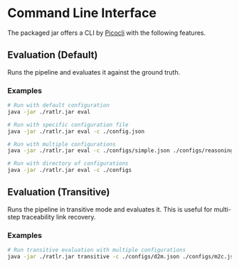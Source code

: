 # Command Line Interface

The packaged jar offers a CLI by [Picocli](https://picocli.info/) with the following features.

## Evaluation (Default)

Runs the pipeline and evaluates it against the ground truth.

### Examples

```bash
# Run with default configuration
java -jar ./ratlr.jar eval

# Run with specific configuration file
java -jar ./ratlr.jar eval -c ./config.json

# Run with multiple configurations
java -jar ./ratlr.jar eval -c ./configs/simple.json ./configs/reasoning

# Run with directory of configurations
java -jar ./ratlr.jar eval -c ./configs
```

## Evaluation (Transitive)

Runs the pipeline in transitive mode and evaluates it. This is useful for multi-step traceability link recovery.

### Examples

```bash
# Run transitive evaluation with multiple configurations
java -jar ./ratlr.jar transitive -c ./configs/d2m.json ./configs/m2c.json -e ./configs/eval.json
```

